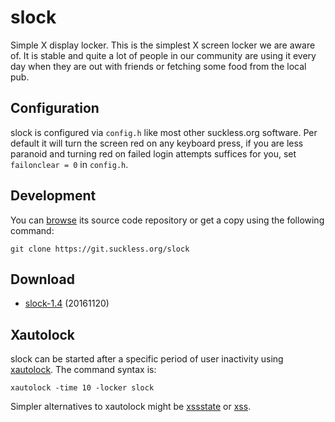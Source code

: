 slock
=====
Simple X display locker. This is the simplest X screen locker we are
aware of. It is stable and quite a lot of people in our community are using it
every day when they are out with friends or fetching some food from the local
pub.

Configuration
-------------
slock is configured via `config.h` like most other suckless.org software. Per
default it will turn the screen red on any keyboard press, if you are less
paranoid and turning red on failed login attempts suffices for you, set
`failonclear = 0` in `config.h`.

Development
-----------
You can [browse](//git.suckless.org/slock) its source code repository
or get a copy using the following command:

	git clone https://git.suckless.org/slock

Download
--------
* [slock-1.4](//dl.suckless.org/tools/slock-1.4.tar.gz) (20161120)

Xautolock
---------
slock can be started after a specific period of user inactivity using
[xautolock](http://www.ibiblio.org/pub/linux/X11/screensavers/). The
command syntax is:

	xautolock -time 10 -locker slock

Simpler alternatives to xautolock might be
[xssstate](//git.suckless.org/xssstate/) or
[xss](http://woozle.org/~neale/src/xss.html).

